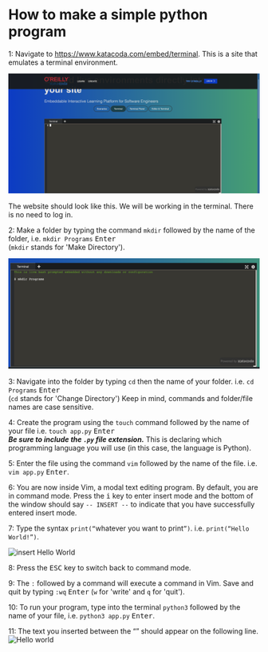 # How to make a simple python program

1: Navigate to https://www.katacoda.com/embed/terminal. This is a site that emulates a terminal environment.

![image1](photos/image1.png)

The website should look like this. We will be working in the terminal. There is no need to log in.

2: Make a folder by typing the command `mkdir` followed by the name of the folder, i.e. `mkdir Programs` <kbd>Enter</kbd>  
  (`mkdir` stands for 'Make Directory').

![example of mkdir](photos/image3.png)

3: Navigate into the folder by typing `cd` then the name of your folder. i.e. `cd Programs` <kbd>Enter</kbd>  
  (`cd` stands for 'Change Directory') Keep in mind, commands and folder/file names are case sensitive.

4: Create the program using the `touch` command followed by the name of your file i.e. `touch app.py` <kbd>Enter</kbd>  
***Be sure to include the `.py` file extension.*** This is declaring which programming language you will use (in this case, the language is Python).

5: Enter the file using the command `vim` followed by the name of the file. i.e. `vim app.py` <kbd>Enter</kbd>.

6: You are now inside Vim, a modal text editing program. By default, you are in command mode. Press the <kbd>i</kbd> key to enter insert mode and the bottom of the window should say `-- INSERT --` to indicate that you have successfully entered insert mode.

7: Type the syntax `print(“`whatever you want to print`”)`. i.e. `print(“Hello World!”)`.

![insert Hello World](https://user-images.githubusercontent.com/66968736/139153771-743c10d6-3cf1-43ff-91ba-5edc5f21b894.png)

8: Press the <kbd>ESC</kbd> key to switch back to command mode.

9: The `:` followed by a command will execute a command in Vim. Save and quit by typing `:wq` <kbd>Enter</kbd> 
(`w` for 'write' and `q` for 'quit').

10: To run your program, type into the terminal `python3` followed by the name of your file, i.e. `python3 app.py` <kbd>Enter</kbd>.

11: The text you inserted between the “” should appear on the following line.
![Hello world](https://user-images.githubusercontent.com/66968736/139153432-bc95caba-02ea-42da-945a-f0550776b4f7.png)
